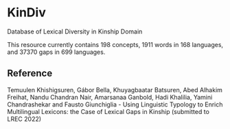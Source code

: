 # KinDiv
Database of Lexical Diversity in Kinship Domain

This resource currently contains 198 concepts, 1911 words in 168 languages, and 37370 gaps in 699 languages. 

## Reference
Temuulen Khishigsuren, Gábor Bella, Khuyagbaatar Batsuren, Abed Alhakim Freihat, Nandu Chandran Nair, Amarsanaa Ganbold, Hadi Khalilia, Yamini Chandrashekar and Fausto Giunchiglia - Using Linguistic Typology to Enrich Multilingual Lexicons: the Case of Lexical Gaps in Kinship (submitted to LREC 2022)
